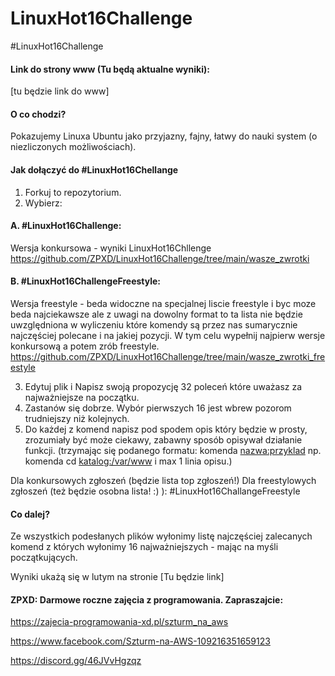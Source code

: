 # LinuxHot16Challenge


#LinuxHot16Challenge

#### Link do strony www (Tu będą aktualne wyniki):
[tu będzie link do www]


#### O co chodzi?

Pokazujemy Linuxa Ubuntu jako przyjazny, fajny, łatwy do nauki system (o niezliczonych możliwościach).


#### Jak dołączyć do #LinuxHot16Chellange

1. Forkuj to repozytorium.
2. Wybierz:

#### A. #LinuxHot16Challenge:

Wersja konkursowa - wyniki LinuxHot16Chllenge
https://github.com/ZPXD/LinuxHot16Challenge/tree/main/wasze_zwrotki

#### B. #LinuxHot16ChallengeFreestyle:

Wersja freestyle - beda widoczne na specjalnej liscie freestyle i byc moze beda najciekawsze ale z uwagi na dowolny format to ta lista nie będzie uwzględniona w wyliczeniu które komendy są przez nas sumarycznie najczęściej polecane i na jakiej pozycji. W tym celu wypełnij najpierw wersje konkursową a potem zrób freestyle.
https://github.com/ZPXD/LinuxHot16Challenge/tree/main/wasze_zwrotki_freestyle

3. Edytuj plik i Napisz swoją propozycję 32 poleceń które uważasz za najważniejsze na początku.
4. Zastanów się dobrze. Wybór pierwszych 16 jest wbrew pozorom trudniejszy niż kolejnych.
5. Do każdej z komend napisz pod spodem opis który będzie w prosty, zrozumiały być może ciekawy, zabawny sposób opisywał działanie funkcji. (trzymając się podanego formatu: komenda <nazwa:przyklad> np. komenda cd <katalog:/var/www> i max 1 linia opisu.)

Dla konkursowych zgłoszeń (będzie lista top zgłoszeń!)
Dla freestylowych zgłoszeń (też będzie osobna lista! :) ): #LinuxHot16ChallangeFreestyle

#### Co dalej?

Ze wszystkich podesłanych plików wyłonimy listę najczęściej zalecanych komend z których wyłonimy 16 najważniejszych - mając na myśli początkujących.

Wyniki ukażą się w lutym na stronie
[Tu będzie link]


#### ZPXD: Darmowe roczne zajęcia z programowania. Zapraszajcie:

https://zajecia-programowania-xd.pl/szturm_na_aws

https://www.facebook.com/Szturm-na-AWS-109216351659123

https://discord.gg/46JVvHgzqz
